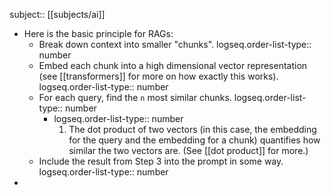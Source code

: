 subject:: [[subjects/ai]]

- Here is the basic principle for RAGs:
	- Break down context into smaller "chunks".
	  logseq.order-list-type:: number
	- Embed each chunk into a high dimensional vector representation (see [[transformers]] for more on how exactly this works).
	  logseq.order-list-type:: number
	- For each query, find the `n` most similar chunks.
	  logseq.order-list-type:: number
		- logseq.order-list-type:: number
		  1. The dot product of two vectors (in this case, the embedding for the query and the embedding for a chunk) quantifies how similar the two vectors are. (See [[dot product]] for more.)
	- Include the result from Step 3 into the prompt in some way.
	  logseq.order-list-type:: number
-